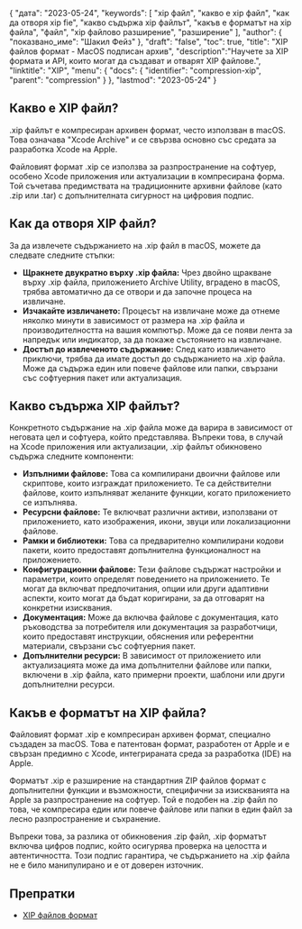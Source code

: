 {
"дата": "2023-05-24",
  "keywords": [
"xip файл",
"какво е xip файл",
"как да отворя xip fie",
"какво съдържа xip файлът",
"какъв е форматът на xip файла",
"файл",
"xip файлово разширение",
"разширение"
],
  "author": {
"показвано_име": "Шакил Фейз"
},
"draft": "false",
"toc": true,
"title": "XIP файлов формат - MacOS подписан архив",
  "description":"Научете за XIP формата и API, които могат да създават и отварят XIP файлове.",
"linktitle": "XIP",
  "menu": {
    "docs": {
      "identifier": "compression-xip",
      "parent": "compression"
}
},
"lastmod": "2023-05-24"
}

## Какво е XIP файл?

.xip файлът е компресиран архивен формат, често използван в macOS. Това означава "Xcode Archive" и се свързва основно със средата за разработка Xcode на Apple.

Файловият формат .xip се използва за разпространение на софтуер, особено Xcode приложения или актуализации в компресирана форма. Той съчетава предимствата на традиционните архивни файлове (като .zip или .tar) с допълнителната сигурност на цифровия подпис.

## Как да отворя XIP файл?

За да извлечете съдържанието на .xip файл в macOS, можете да следвате следните стъпки:

- **Щракнете двукратно върху .xip файла:** Чрез двойно щракване върху .xip файла, приложението Archive Utility, вградено в macOS, трябва автоматично да се отвори и да започне процеса на извличане.
- **Изчакайте извличането:** Процесът на извличане може да отнеме няколко минути в зависимост от размера на .xip файла и производителността на вашия компютър. Може да се появи лента за напредък или индикатор, за да покаже състоянието на извличане.
- **Достъп до извлеченото съдържание:** След като извличането приключи, трябва да имате достъп до съдържанието на .xip файла. Може да съдържа един или повече файлове или папки, свързани със софтуерния пакет или актуализация.

## Какво съдържа XIP файлът?

Конкретното съдържание на .xip файла може да варира в зависимост от неговата цел и софтуера, който представлява. Въпреки това, в случай на Xcode приложения или актуализации, .xip файлът обикновено съдържа следните компоненти:

- **Изпълними файлове:** Това са компилирани двоични файлове или скриптове, които изграждат приложението. Те са действителни файлове, които изпълняват желаните функции, когато приложението се изпълнява.
- **Ресурсни файлове:** Те включват различни активи, използвани от приложението, като изображения, икони, звуци или локализационни файлове.
- **Рамки и библиотеки:** Това са предварително компилирани кодови пакети, които предоставят допълнителна функционалност на приложението.
- **Конфигурационни файлове:** Тези файлове съдържат настройки и параметри, които определят поведението на приложението. Те могат да включват предпочитания, опции или други адаптивни аспекти, които могат да бъдат коригирани, за да отговарят на конкретни изисквания.
- **Документация:** Може да включва файлове с документация, като ръководства за потребителя или документация за разработчици, които предоставят инструкции, обяснения или референтни материали, свързани със софтуерния пакет.
- **Допълнителни ресурси:** В зависимост от приложението или актуализацията може да има допълнителни файлове или папки, включени в .xip файла, като примерни проекти, шаблони или други допълнителни ресурси.

## Какъв е форматът на XIP файла?

Файловият формат .xip е компресиран архивен формат, специално създаден за macOS. Това е патентован формат, разработен от Apple и е свързан предимно с Xcode, интегрираната среда за разработка (IDE) на Apple.

Форматът .xip е разширение на стандартния ZIP файлов формат с допълнителни функции и възможности, специфични за изискванията на Apple за разпространение на софтуер. Той е подобен на .zip файл по това, че компресира един или повече файлове или папки в един файл за лесно разпространение и съхранение.

Въпреки това, за разлика от обикновения .zip файл, .xip форматът включва цифров подпис, който осигурява проверка на целостта и автентичността. Този подпис гарантира, че съдържанието на .xip файла не е било манипулирано и е от доверен източник.

## Препратки
* [XIP файлов формат](https://en.wikipedia.org/wiki/.XIP)


